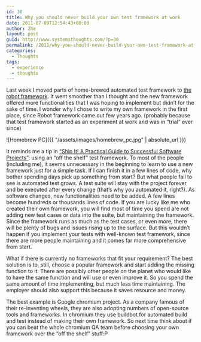 ```yaml
---
id: 30
title: Why you should never build your own test framework at work
date: 2011-07-09T12:54:43+00:00
author: Zhe
layout: post
guid: http://www.systemsthoughts.com/?p=30
permalink: /2011/why-you-should-never-build-your-own-test-framework-at-work/
categories:
  - Thoughts
tags:
  - experience
  - thoughts
---
```

Last week I moved parts of home-brewed automated test framework to [the robot framework](http://code.google.com/p/robotframework/). It went smoother than I thought and the new framework offered more functionalities that I was hoping to implement but didn’t for the sake of time. I wonder why I chose to write my own framework in the first place, since Robot framework came out few years ago. (probably because that test framework started as an experiment at work and was in “trial” ever since)

![Homebrew PC]({{ "/assets/images/homebrew_pc.jpg" | absolute_url }})

It reminds me a tip in <a href="http://pragprog.com/book/prj/ship-it" target="_blank">&#8220;Ship It! A Practical Guide to Successful Software Projects&#8221;</a>: using an “off the shelf” test framework. To most of the people (including me), it seems unnecessary in the beginning to learn to use a new framework just for a simple task. If I can finish it in a few lines of code, why bother spending days pick up something from start? But what people fail to see is automated test grows. A test suite will stay with the project forever and be executed after every change (that’s why you automated it, right?). As software changes, new functionalities need to be added. A few lines become hundreds or thousands lines of code. If you are lucky like me who created their own framework, you will find most of time you spend are not adding new test cases or data into the suite, but maintaining the framework. Since the framework runs as much as the test cases, or even more, there will be plenty of bugs and issues rising up to the surface. But this wouldn’t happen if you implement your tests with well-known test framework, since there are more people maintaining and it comes far more comprehensive from start.

What if there is currently no frameworks that fit your requirement? The best solution is to, still, choose a popular framework and start adding the missing function to it. There are possibly other people on the planet who would like to have the same function and will use or even improve it. So you spend the same amount of time implementing, but much less time maintaining. The employer should also support this because it saves resource and money.

The best example is Google chromium project. As a company famous of their re-inventing wheels, they are also adopting numbers of open-source tools and frameworks. In chromium they use buildbot for automated build and test instead of making their own framework. So next time think about if you can beat the whole chromium QA team before choosing your own framework over the “off the shelf” stuff:P
